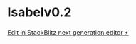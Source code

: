 # Isabelv0.2

[Edit in StackBlitz next generation editor ⚡️](https://stackblitz.com/~/github.com/NChapaM/Isabelv0.2)